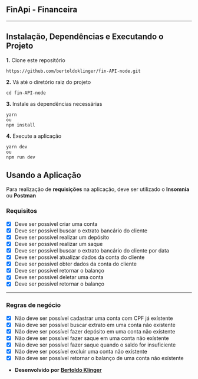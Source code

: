 ## FinApi - Financeira

---

## Instalação, Dependências e Executando o Projeto

**1.** Clone este repositório

```
https://github.com/bertoldoklinger/fin-API-node.git
```

**2.** Vá até o diretório raiz do projeto

```
cd fin-API-node
```

**3.** Instale as dependências necessárias

```
yarn
ou
npm install
```

**4.** Execute a aplicação

```
yarn dev
ou
npm run dev
```

## Usando a Aplicação

Para realização de **requisições** na aplicação, deve ser utilizado o **Insomnia** ou **Postman**

### Requisitos

- [x] Deve ser possível criar uma conta
- [x] Deve ser possível buscar o extrato bancário do cliente
- [x] Deve ser possível realizar um depósito
- [x] Deve ser possível realizar um saque
- [x] Deve ser possível buscar o extrato bancário do cliente por data
- [x] Deve ser possível atualizar dados da conta do cliente
- [x] Deve ser possível obter dados da conta do cliente
- [x] Deve ser possível retornar o balanço
- [x] Deve ser possível deletar uma conta
- [x] Deve ser possível retornar o balanço

---

### Regras de negócio

- [x] Não deve ser possível cadastrar uma conta com CPF já exístente
- [x] Não deve ser possível buscar extrato em uma conta não exístente
- [x] Não deve ser possível fazer depósito em uma conta não exístente
- [x] Não deve ser possível fazer saque em uma conta não exístente
- [x] Não deve ser possível fazer saque quando o saldo for insuficiente
- [x] Não deve ser possível excluir uma conta não exístente
- [x] Não deve ser possível retornar o balanço de uma conta não exístente

- **Desenvolvido** **por** [**Bertoldo Klinger**](https://www.linkedin.com/in/bertoldoklinger/)
